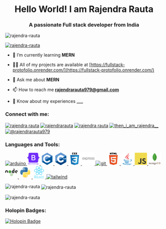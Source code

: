 <h1 align="center">Hello World! I am Rajendra Rauta</h1>
<h3 align="center">A passionate Full stack developer from India</h3>

<p align="left"> <img src="https://komarev.com/ghpvc/?username=rajendra-rauta&label=Profile%20views&color=0e75b6&style=flat" alt="rajendra-rauta" /> </p>

<p align="left"> <a href="https://github.com/ryo-ma/github-profile-trophy"><img src="https://github-profile-trophy.vercel.app/?username=rajendra-rauta" alt="rajendra-rauta" /></a> </p>

- 🌱 I’m currently learning **MERN**

- 👨‍💻 All of my projects are available at [https://fullstack-protofolio.onrender.com/](https://fullstack-protofolio.onrender.com/)

- 💬 Ask me about **MERN**

- 📫 How to reach me **rajendrarauta979@gmail.com**

- 📄 Know about my experiences [.....](.....)

<h3 align="left">Connect with me:</h3>
<p align="left">
<a href="https://linkedin.com/in/rajendra rauta" target="blank"><img align="center" src="https://raw.githubusercontent.com/rahuldkjain/github-profile-readme-generator/master/src/images/icons/Social/linked-in-alt.svg" alt="rajendra rauta" height="30" width="40" /></a>
<a href="https://kaggle.com/rajendrarauta" target="blank"><img align="center" src="https://raw.githubusercontent.com/rahuldkjain/github-profile-readme-generator/master/src/images/icons/Social/kaggle.svg" alt="rajendrarauta" height="30" width="40" /></a>
<a href="https://fb.com/rajendra rauta" target="blank"><img align="center" src="https://raw.githubusercontent.com/rahuldkjain/github-profile-readme-generator/master/src/images/icons/Social/facebook.svg" alt="rajendra rauta" height="30" width="40" /></a>
<a href="https://instagram.com/then_i_am_rajendra_" target="blank"><img align="center" src="https://raw.githubusercontent.com/rahuldkjain/github-profile-readme-generator/master/src/images/icons/Social/instagram.svg" alt="then_i_am_rajendra__" height="30" width="40" /></a>
<a href="https://www.hackerrank.com/@rajendrarauta979" target="blank"><img align="center" src="https://raw.githubusercontent.com/rahuldkjain/github-profile-readme-generator/master/src/images/icons/Social/hackerrank.svg" alt="@rajendrarauta979" height="30" width="40" /></a>
</p>

<h3 align="left">Languages and Tools:</h3>
<p align="left"> <a href="https://www.arduino.cc/" target="_blank" rel="noreferrer"> <img src="https://cdn.worldvectorlogo.com/logos/arduino-1.svg" alt="arduino" width="40" height="40"/> </a> <a href="https://getbootstrap.com" target="_blank" rel="noreferrer"> <img src="https://raw.githubusercontent.com/devicons/devicon/master/icons/bootstrap/bootstrap-plain-wordmark.svg" alt="bootstrap" width="40" height="40"/> </a> <a href="https://www.cprogramming.com/" target="_blank" rel="noreferrer"> <img src="https://raw.githubusercontent.com/devicons/devicon/master/icons/c/c-original.svg" alt="c" width="40" height="40"/> </a> <a href="https://www.w3schools.com/cpp/" target="_blank" rel="noreferrer"> <img src="https://raw.githubusercontent.com/devicons/devicon/master/icons/cplusplus/cplusplus-original.svg" alt="cplusplus" width="40" height="40"/> </a> <a href="https://www.w3schools.com/css/" target="_blank" rel="noreferrer"> <img src="https://raw.githubusercontent.com/devicons/devicon/master/icons/css3/css3-original-wordmark.svg" alt="css3" width="40" height="40"/> </a> <a href="https://expressjs.com" target="_blank" rel="noreferrer"> <img src="https://raw.githubusercontent.com/devicons/devicon/master/icons/express/express-original-wordmark.svg" alt="express" width="40" height="40"/> </a> <a href="https://git-scm.com/" target="_blank" rel="noreferrer"> <img src="https://www.vectorlogo.zone/logos/git-scm/git-scm-icon.svg" alt="git" width="40" height="40"/> </a> <a href="https://www.w3.org/html/" target="_blank" rel="noreferrer"> <img src="https://raw.githubusercontent.com/devicons/devicon/master/icons/html5/html5-original-wordmark.svg" alt="html5" width="40" height="40"/> </a> <a href="https://www.java.com" target="_blank" rel="noreferrer"> <img src="https://raw.githubusercontent.com/devicons/devicon/master/icons/java/java-original.svg" alt="java" width="40" height="40"/> </a> <a href="https://developer.mozilla.org/en-US/docs/Web/JavaScript" target="_blank" rel="noreferrer"> <img src="https://raw.githubusercontent.com/devicons/devicon/master/icons/javascript/javascript-original.svg" alt="javascript" width="40" height="40"/> </a> <a href="https://www.mongodb.com/" target="_blank" rel="noreferrer"> <img src="https://raw.githubusercontent.com/devicons/devicon/master/icons/mongodb/mongodb-original-wordmark.svg" alt="mongodb" width="40" height="40"/> </a> <a href="https://nodejs.org" target="_blank" rel="noreferrer"> <img src="https://raw.githubusercontent.com/devicons/devicon/master/icons/nodejs/nodejs-original-wordmark.svg" alt="nodejs" width="40" height="40"/> </a> <a href="https://www.python.org" target="_blank" rel="noreferrer"> <img src="https://raw.githubusercontent.com/devicons/devicon/master/icons/python/python-original.svg" alt="python" width="40" height="40"/> </a> <a href="https://reactjs.org/" target="_blank" rel="noreferrer"> <img src="https://raw.githubusercontent.com/devicons/devicon/master/icons/react/react-original-wordmark.svg" alt="react" width="40" height="40"/> </a> <a href="https://tailwindcss.com/" target="_blank" rel="noreferrer"> <img src="https://www.vectorlogo.zone/logos/tailwindcss/tailwindcss-icon.svg" alt="tailwind" width="40" height="40"/> </a> </p>

<p><img align="left" src="https://github-readme-stats.vercel.app/api/top-langs?username=rajendra-rauta&show_icons=true&locale=en&layout=compact" alt="rajendra-rauta" /></p>

<p>&nbsp;<img align="center" src="https://github-readme-stats.vercel.app/api?username=rajendra-rauta&show_icons=true&locale=en" alt="rajendra-rauta" /></p>

<p><img align="center" src="https://github-readme-streak-stats.herokuapp.com/?user=rajendra-rauta&" alt="rajendra-rauta" /></p>

<h3 align="left">Holopin Badges:</h3>
<p align="left">
  <a href="https://holopin.io/@rajendrarauta" target="_blank">
    <img src="https://holopin.me/rajendrarauta" alt="Holopin Badge" />
  </a>
</p>

